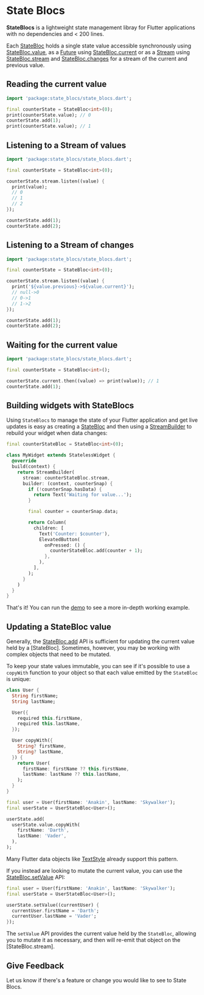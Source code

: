 # State Blocs

**StateBlocs** is a lightweight state management libray for Flutter applications with no dependencies and < 200 lines.

Each [StateBloc]() holds a single state value accessible synchronously using [StateBloc.value](), as a [Future](https://dart.dev/codelabs/async-await#what-is-a-future) using [StateBloc.current]() or as a [Stream](https://dart.dev/tutorials/language/streams) using [StateBloc.stream]() and [StateBloc.changes]() for a stream of the current and previous value.

## Reading the current value

```dart
import 'package:state_blocs/state_blocs.dart';

final counterState = StateBloc<int>(0);
print(counterState.value); // 0
counterState.add(1);
print(counterState.value); // 1
```

## Listening to a Stream of values

```dart
import 'package:state_blocs/state_blocs.dart';

final counterState = StateBloc<int>(0);

counterState.stream.listen((value) {
  print(value);
  // 0
  // 1
  // 2
});

counterState.add(1);
counterState.add(2);
```

## Listening to a Stream of changes

```dart
import 'package:state_blocs/state_blocs.dart';

final counterState = StateBloc<int>(0);

counterState.stream.listen((value) {
  print('${value.previous}->${value.current}');
  // null->0
  // 0->1
  // 1->2
});

counterState.add(1);
counterState.add(2);
```

## Waiting for the current value

```dart
import 'package:state_blocs/state_blocs.dart';

final counterState = StateBloc<int>();

counterState.current.then((value) => print(value)); // 1
counterState.add(1);
```

## Building widgets with StateBlocs

Using `StateBlocs` to manage the state of your Flutter application and get live updates is easy as creating a [StateBloc]()
and then using a [StreamBuilder](https://api.flutter.dev/flutter/widgets/StreamBuilder-class.html) to rebuild your widget when data changes:

```dart
final counterStateBloc = StateBloc<int>(0);

class MyWidget extends StatelessWidget {
  @override
  build(context) {
    return StreamBuilder(
      stream: counterStateBloc.stream,
      builder: (context, counterSnap) {
        if (!counterSnap.hasData) {
          return Text('Waiting for value...');
        }

        final counter = counterSnap.data;

        return Column(
          children: [
            Text('Counter: $counter'),
            ElevatedButton(
              onPressed: () {
                counterStateBloc.add(counter + 1);
              },
            ),
          ],
        );
      }
    )
  }
}
```

That's it! You can run the [demo]() to see a more in-depth working example.

## Updating a StateBloc value

Generally, the [StateBloc.add]() API is sufficient for updating the current value held by a [StateBloc]. Sometimes, however,
you may be working with complex objects that need to be mutated.

To keep your state values immutable, you can see if it's possible to use a `copyWith` function to your object so that each value emitted by the `StateBloc` is unique:

```dart
class User {
  String firstName;
  String lastName;

  User({
    required this.firstName,
    required this.lastName,
  });

  User copyWith({
    String? firstName,
    String? lastName,
  }) {
    return User(
      firstName: firstName ?? this.firstName,
      lastName: lastName ?? this.lastName,
    );
  }
}

final user = User(firstName: 'Anakin', lastName: 'Skywalker');
final userState = UserStateBloc<User>();

userState.add(
  userState.value.copyWith(
    firstName: 'Darth',
    lastName: 'Vader',
  ),
);
```

Many Flutter data objects like [TextStyle](https://api.flutter.dev/flutter/painting/TextStyle-class.html) already support this pattern.

If you instead are looking to mutate the current value, you can use the [StateBloc.setValue]() API:

```dart
final user = User(firstName: 'Anakin', lastName: 'Skywalker');
final userState = UserStateBloc<User>();

userState.setValue((currentUser) {
  currentUser.firstName = 'Darth';
  currentUser.lastName = 'Vader';
});
```

The `setValue` API provides the current value held by the `StateBloc`, allowing you to mutate it as necessary, and then will re-emit that object on the [StateBloc.stream].

## Give Feedback

Let us know if there's a feature or change you would like to see to State Blocs.